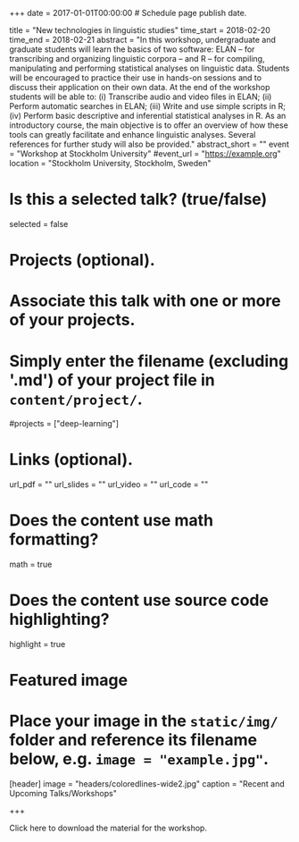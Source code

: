 +++
date = 2017-01-01T00:00:00  # Schedule page publish date.

title = "New technologies in linguistic studies"
time_start = 2018-02-20
time_end = 2018-02-21
abstract = "In this workshop, undergraduate and graduate students will learn the basics of two software: ELAN – for transcribing and organizing linguistic corpora – and R – for compiling, manipulating and performing statistical analyses on linguistic data. Students will be encouraged to practice their use in hands-on sessions and to discuss their application on their own data. At the end of the workshop students will be able to: (i) Transcribe audio and video files in ELAN; (ii) Perform automatic searches in ELAN; (iii) Write and use simple scripts in R; (iv) Perform basic descriptive and inferential statistical analyses in R. As an introductory course, the main objective is to offer an overview of how these tools can greatly facilitate and enhance linguistic analyses. Several references for further study will also be provided."
abstract_short = ""
event = "Workshop at Stockholm University"
#event_url = "https://example.org"
location = "Stockholm University, Stockholm, Sweden"

# Is this a selected talk? (true/false)
selected = false

# Projects (optional).
#   Associate this talk with one or more of your projects.
#   Simply enter the filename (excluding '.md') of your project file in `content/project/`.
#projects = ["deep-learning"]

# Links (optional).
url_pdf = ""
url_slides = ""
url_video = ""
url_code = ""

# Does the content use math formatting?
math = true

# Does the content use source code highlighting?
highlight = true

# Featured image
# Place your image in the `static/img/` folder and reference its filename below, e.g. `image = "example.jpg"`.
[header]
image = "headers/coloredlines-wide2.jpg"
caption = "Recent and Upcoming Talks/Workshops"

+++

Click here to download the material for the workshop.
